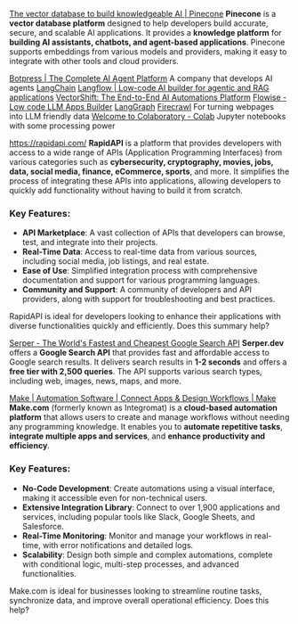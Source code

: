 [The vector database to build knowledgeable AI | Pinecone](https://www.pinecone.io/)
**Pinecone** is a **vector database platform** designed to help developers build accurate, secure, and scalable AI applications. It provides a **knowledge platform** for **building AI assistants, chatbots, and agent-based applications**. Pinecone supports embeddings from various models and providers, making it easy to integrate with other tools and cloud providers.

[Botpress | The Complete AI Agent Platform](https://botpress.com/) A company that develops AI agents
[LangChain](https://www.langchain.com/)
[Langflow | Low-code AI builder for agentic and RAG applications](https://www.langflow.org/)
[VectorShift: The End-to-End AI Automations Platform](https://vectorshift.ai/)
[Flowise - Low code LLM Apps Builder](https://flowiseai.com/)
[LangGraph](https://www.langchain.com/langgraph)
[Firecrawl](https://www.firecrawl.dev/) For turning webpages into LLM friendly data
[Welcome to Colaboratory - Colab](https://colab.research.google.com/) Jupyter notebooks with some processing power

https://rapidapi.com/
**RapidAPI** is a platform that provides developers with access to a wide range of APIs (Application Programming Interfaces) from various categories such as **cybersecurity, cryptography, movies, jobs, data, social media, finance, eCommerce, sports**, and more. It simplifies the process of integrating these APIs into applications, allowing developers to quickly add functionality without having to build it from scratch.

### Key Features:
- **API Marketplace**: A vast collection of APIs that developers can browse, test, and integrate into their projects.
- **Real-Time Data**: Access to real-time data from various sources, including social media, job listings, and real estate.
- **Ease of Use**: Simplified integration process with comprehensive documentation and support for various programming languages.
- **Community and Support**: A community of developers and API providers, along with support for troubleshooting and best practices.

RapidAPI is ideal for developers looking to enhance their applications with diverse functionalities quickly and efficiently. Does this summary help?

[Serper - The World's Fastest and Cheapest Google Search API](https://serper.dev/)
**Serper.dev** offers a **Google Search API** that provides fast and affordable access to Google search results. It delivers search results in **1-2 seconds** and offers a **free tier with 2,500 queries**. The API supports various search types, including web, images, news, maps, and more.

[Make | Automation Software | Connect Apps & Design Workflows | Make](https://www.make.com/en)
**Make.com** (formerly known as Integromat) is a **cloud-based automation platform** that allows users to create and manage workflows without needing any programming knowledge. It enables you to **automate repetitive tasks**, **integrate multiple apps and services**, and **enhance productivity and efficiency**.

### Key Features:
- **No-Code Development**: Create automations using a visual interface, making it accessible even for non-technical users.
- **Extensive Integration Library**: Connect to over 1,900 applications and services, including popular tools like Slack, Google Sheets, and Salesforce.
- **Real-Time Monitoring**: Monitor and manage your workflows in real-time, with error notifications and detailed logs.
- **Scalability**: Design both simple and complex automations, complete with conditional logic, multi-step processes, and advanced functionalities.

Make.com is ideal for businesses looking to streamline routine tasks, synchronize data, and improve overall operational efficiency. Does this help?



